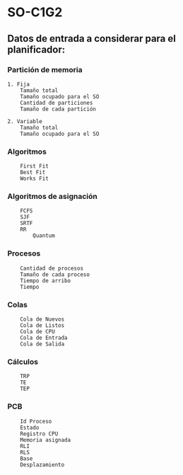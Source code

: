 # SO-C1G2
## Datos de entrada a considerar para el planificador:

### Partición de memoria
	1. Fija
		Tamaño total
		Tamaño ocupado para el SO
		Cantidad de particiones
		Tamaño de cada partición

	2. Variable
		Tamaño total
		Tamaño ocupado para el SO

### Algoritmos
		First Fit
		Best Fit
		Works Fit

### Algoritmos de asignación
		FCFS
		SJF
		SRTF
		RR
			Quantum

### Procesos
		Cantidad de procesos
		Tamaño de cada proceso
		Tiempo de arribo
		Tiempo 

### Colas
		Cola de Nuevos
		Cola de Listos
		Cola de CPU
		Cola de Entrada
		Cola de Salida

### Cálculos
		TRP
		TE
		TEP

### PCB
		Id Proceso
		Estado
		Registro CPU
		Memoria asignada
		RLI
		RLS
		Base
		Desplazamiento
